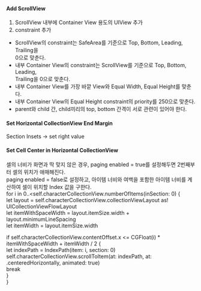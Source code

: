 #### Add ScrollView  
1. ScrollView 내부에 Container View 용도의 UIView 추가  
2. constraint 추가  
- ScrollView의 constraint는 SafeArea를 기준으로 Top, Bottom, Leading, Trailing을  
  0으로 맞춘다.  
- 내부 Container View의 constraint는 ScrollView를 기준으로 Top, Bottom, Leading,  
  Trailing을 0으로 맞춘다.  
- 내부 Container View를 가장 바깥 View와 Equal Width, Equal Height를 맞춘다.  
- 내부 Container View의 Equal Height constraint의 priority를 250으로 맞춘다.  
- parent와 child 간, child끼리의 top, bottom 간격이 서로 관련이 있어야 한다.  

#### Set Horizontal CollectionView End Margin  
Section Insets -> set right value  

#### Set Cell Center in Horizontal CollectionView  
셀의 너비가 화면과 딱 맞지 않은 경우, paging enabled = true를 설정해두면 2번째부터 셀의 위치가 애매해진다.  
paging enabled = false로 설정하고, 아이템 너비와 여백을 포함한 아이템 너비를 계산하여 셀이 위치할 Index 값을 구한다.  
for i in 0..<self.characterCollectionView.numberOfItems(inSection: 0) {  
  let layout = self.characterCollectionView.collectionViewLayout as! UICollectionViewFlowLayout  
  let itemWithSpaceWidth = layout.itemSize.width + layout.minimumLineSpacing  
  let itemWidth = layout.itemSize.width  

  if self.characterCollectionView.contentOffset.x <= CGFloat(i) * itemWithSpaceWidth + itemWidth / 2 {  
    let indexPath = IndexPath(item: i, section: 0)  
    self.characterCollectionView.scrollToItem(at: indexPath, at: .centeredHorizontally, animated: true)  
    break  
  }  
}  
